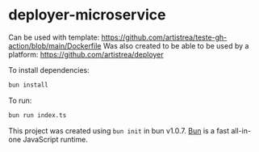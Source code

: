 # deployer-microservice

Can be used with template: https://github.com/artistrea/teste-gh-action/blob/main/Dockerfile
Was also created to be able to be used by a platform: https://github.com/artistrea/deployer

To install dependencies:

```bash
bun install
```

To run:

```bash
bun run index.ts
```

This project was created using `bun init` in bun v1.0.7. [Bun](https://bun.sh) is a fast all-in-one JavaScript runtime.
